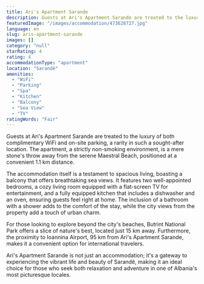 ```yaml
---
title: Ari's Apartment Sarande
description: Guests at Ari's Apartment Sarande are treated to the luxury of both complimentary WiFi and on-site parking, a rarity in such a sought-after location. The apartm
featuredImage: "/images/accommodation/473628727.jpg"
language: en
slug: aris-apartment-sarande
images: []
category: "null"
starRating: 4
rating: 4
accommodationType: "apartment"
location: "Sarandë"
amenities:
  - "WiFi"
  - "Parking"
  - "Spa"
  - "Kitchen"
  - "Balcony"
  - "Sea View"
  - "TV"
ratingWords: "Fair"
---
```


Guests at Ari's Apartment Sarande are treated to the luxury of both complimentary WiFi and on-site parking, a rarity in such a sought-after location. The apartment, a strictly non-smoking environment, is a mere stone's throw away from the serene Maestral Beach, positioned at a convenient 1.1 km distance.

The accommodation itself is a testament to spacious living, boasting a balcony that offers breathtaking sea views. It features two well-appointed bedrooms, a cozy living room equipped with a flat-screen TV for entertainment, and a fully equipped kitchen that includes a dishwasher and an oven, ensuring guests feel right at home. The inclusion of a bathroom with a shower adds to the comfort of the stay, while the city views from the property add a touch of urban charm.

For those looking to explore beyond the city's beaches, Butrint National Park offers a slice of nature's best, located just 15 km away. Furthermore, the proximity to Ioannina Airport, 95 km from Ari's Apartment Sarande, makes it a convenient option for international travelers.

Ari's Apartment Sarande is not just an accommodation; it's a gateway to experiencing the vibrant life and beauty of Sarandë, making it an ideal choice for those who seek both relaxation and adventure in one of Albania's most picturesque locales.

